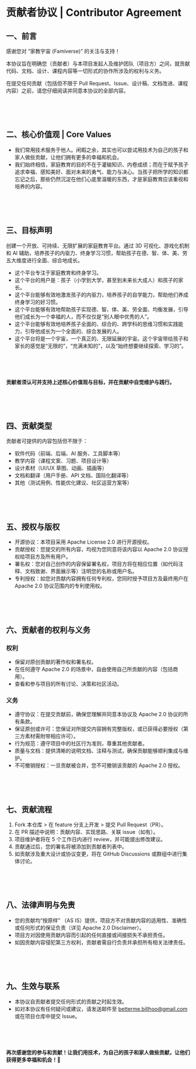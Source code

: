 # 贡献者协议 | Contributor Agreement

## 一、前言

感谢您对 “家教宇宙 (Famiverse)” 的关注与支持！

本协议旨在明确您（贡献者）与本项目发起人及维护团队（项目方）之间，就贡献代码、文档、设计、课程内容等一切形式的协作所涉及的权利与义务。

在提交任何贡献（包括但不限于 Pull Request、Issue、设计稿、文档改进、课程内容）之前，请您仔细阅读并同意本协议的全部内容。

<br/><br/><br/>

## 二、核心价值观 | Core Values

- 我们常用技术服务于他人。闲暇之余，其实也可以尝试用技术为自己的孩子和家人做些贡献，让他们拥有更多的幸福和机会。
- 我们始终相信，家庭教育的目的不在于灌输知识、内卷成绩；而在于赋予孩子追求幸福、感知美好、面对未来的勇气、能力与决心。当孩子把所学的知识都忘记之后，那些仍然沉淀在他们心底里温暖的东西，才是家庭教育应该重视和培养的内容。

<br/><br/><br/>

## 三、目标声明

创建一个开放、可持续、无限扩展的家庭教育平台。通过 3D 可视化、游戏化机制和 AI 辅助，培养孩子的内驱力、终身学习习惯，帮助孩子在德、智、体、美、劳五大维度进行全面、综合地成长。

- 这个平台专注于家庭教育和终身学习。
- 这个平台的用户是：孩子（小学到大学，甚至到未来长大成人）和孩子的家长。
- 这个平台能够有效地激发孩子的内驱力，培养孩子的自学能力，帮助他们养成终身学习的好习惯。
- 这个平台能够有效地帮助孩子实现德、智、体、美、劳全面、均衡发展，引导他们成长为一个幸福的人，而不仅仅是“别人眼中优秀的人”。
- 这个平台能够有效地培养孩子全面的、综合的、跨学科的思维习惯和实践能力，引导他成长为一个全面的、综合发展的人。
- 这个平台将是一个宇宙，一个真正的、无限延展的宇宙。这个宇宙带给孩子和家长的感觉是“无限的”，“充满未知的”，以及“始终想要继续探索、学习的”。

<br/><br/><br/>

**贡献者须认可并支持上述核心价值观与目标，并在贡献中自觉维护与践行。**

<br/><br/><br/>

## 四、贡献类型

贡献者可提供的内容包括但不限于：
- 软件代码（前端、后端、AI 服务、工具脚本等）
- 教学内容（课程文案、习题、项目设计等）
- 设计素材（UI/UX 草图、动画、插画等）
- 文档和翻译（用户手册、API 文档、国际化翻译等）
- 其他（测试用例、性能优化建议、社区运营方案等）

<br/><br/><br/>

## 五、授权与版权
- 开源协议：本项目采用 Apache License 2.0 进行开源授权。
- 贡献授权：您提交的所有内容，均视为您同意将该内容以 Apache 2.0 协议授权给项目方及所有用户。
- 署名权：您对自己创作的内容保留署名权，项目方将在相应位置（如代码注释、文档致谢、界面展示等）注明您的名称或用户名。
- 专利授权：如您对贡献内容拥有任何专利权，您同时授予项目方及最终用户在 Apache 2.0 协议范围内的专利使用权。

<br/><br/><br/>

## 六、贡献者的权利与义务

### 权利
- 保留对原创贡献的著作权和署名权。
- 在任何遵守 Apache 2.0 的场景中，自由使用自己所贡献的内容（包括商用）。
- 查看和参与项目的所有讨论、决策和社区活动。

### 义务
- 遵守协议：在提交贡献前，确保您理解并同意本协议及 Apache 2.0 协议的所有条款。
- 保证原创或许可：您保证对所提交内容拥有完整版权，或已获得必要授权（第三方素材需附带相应许可）。
- 行为规范：遵守项目中的社区行为准则，尊重其他贡献者。
- 质量与文档：提供清晰的说明文档、注释与测试，确保贡献能够顺利集成与维护。
- 不可撤销授权：一旦贡献被合并，您不可撤销该贡献的 Apache 2.0 授权。

<br/><br/><br/>

## 七、贡献流程
1. Fork 本仓库 > 在 feature 分支上开发 > 提交 Pull Request（PR）。
2. 在 PR 描述中说明：贡献内容、实现思路、关联 issue（如有）。
3. 项目维护者将在 5 个工作日内进行 review，并可能提出修改建议。
4. 贡献通过后，您的署名将被添加到贡献者列表中。
5. 如贡献涉及重大设计或协议变更，将在 GitHub Discussions 或群组中进行集体讨论。

<br/><br/><br/>

## 八、法律声明与免责

- 您的贡献均“按原样” （AS IS）提供，项目方不对贡献内容的适用性、准确性或任何形式的保证负责（详见 Apache 2.0 Disclaimer）。
- 项目方对因使用贡献内容而引起的任何直接或间接损失不承担责任。
- 如因贡献内容侵犯第三方权利，贡献者需自行负责并承担所有相关法律责任。

<br/><br/><br/>

## 九、生效与联系
- 本协议自贡献者提交任何形式的贡献之时起生效。
- 如对本协议有任何疑问或建议，请发送邮件至 betterme.billhoo@gmail.com 或在项目仓库中提交 Issue。

<br/><br/><br/>

**再次感谢您的参与和贡献！让我们用技术，为自己的孩子和家人做些贡献，让他们获得更多幸福和机会！🌟**

<br/><br/><br/>
